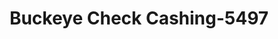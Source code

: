 ---
f_zip-code: 33765
f_state-code: FL
title: Buckeye Check Cashing-5497
f_phone: 727-443-5495
f_city-only: Clearwater
f_address: 1916 Gulf To Bay Blvd Clearwater
f_location-unique-id: '5497'
slug: buckeye-check-cashing-5497
updated-on: '2024-05-30T13:46:58.046Z'
created-on: '2024-05-30T13:36:59.803Z'
published-on: '2024-05-30T13:54:32.469Z'
f_city-state: cms/city/clearwater-fl.md
f_company: cms/company/buckeye-check-cashing.md
f_state: cms/state/florida.md
layout: '[payday-loan].html'
tags: payday-loan
---